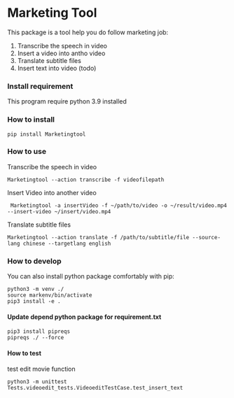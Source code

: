 # Marketing Tool
This package is a tool help you do follow marketing job:

1. Transcribe the speech in video
2. Insert a video into antho video
3. Translate subtitle files
4. Insert text into video (todo)

### Install requirement
This program require python 3.9 installed

### How to install
```
pip install Marketingtool
```

### How to use

Transcribe the speech in video
```
Marketingtool --action transcribe -f videofilepath
```

Insert Video into another video
```
 Marketingtool -a insertVideo -f ~/path/to/video -o ~/result/video.mp4 --insert-video ~/insert/video.mp4
```

Translate subtitle files
```
Marketingtool --action translate -f /path/to/subtitle/file --source-lang chinese --targetlang english
```

### How to develop
You can also install python package comfortably with pip:

```
python3 -m venv ./
source markenv/bin/activate
pip3 install -e .
```

#### Update depend python package for requirement.txt
```
pip3 install pipreqs
pipreqs ./ --force
```

#### How to test
test edit movie function
```
python3 -m unittest Tests.videoedit_tests.VideoeditTestCase.test_insert_text
```